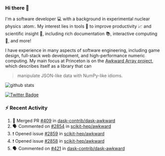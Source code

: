 ### Hi there 👋 

I'm a software developer 💻 with a background in experimental nuclear physics :atom:. My interest lies in tools :wrench: to improve productivity :chart_with_upwards_trend: and scientific insight :telescope:, including rich documentation 📚, interactive computing 🧮, and more! 

I have experience in many aspects of software engineering, including game design, full-stack web development, and high-performance numeric computing. My main focus at Princeton is on the [Awkward Array project](awkward-array.org/), which describes itself as a library that can 
> manipulate JSON-like data with NumPy-like idioms.

![github stats](https://github-readme-stats.vercel.app/api?username=agoose77&show_icons=true&hide_rank=true&hide_title=true&bg_color=30,e76445,904e95&text_color=efe3ec&icon_color=efe3ec)
<!--
**agoose77/agoose77** is a ✨ _special_ ✨ repository because its `README.md` (this file) appears on your GitHub profile.

Here are some ideas to get you started:

- 🔭 I’m currently working on ...
- 🌱 I’m currently learning ...
- 👯 I’m looking to collaborate on ...
- 🤔 I’m looking for help with ...
- 💬 Ask me about ...
- 📫 How to reach me: ...
- 😄 Pronouns: ...
- ⚡ Fun fact: ...
-->

[![Twitter Badge](https://img.shields.io/twitter/follow/agoose77?style=flat-square&logo=Twitter&logoColor=white&color=cornflowerblue)](https://twitter.com/agoose77)

### :zap: Recent Activity

<!--START_SECTION:activity-->
1. 🎉 Merged PR [#409](https://github.com/dask-contrib/dask-awkward/pull/409) in [dask-contrib/dask-awkward](https://github.com/dask-contrib/dask-awkward)
2. 🗣 Commented on [#2854](https://github.com/scikit-hep/awkward/pull/2854#issuecomment-1833226768) in [scikit-hep/awkward](https://github.com/scikit-hep/awkward)
3. ❗ Opened issue [#2859](https://github.com/scikit-hep/awkward/issues/2859) in [scikit-hep/awkward](https://github.com/scikit-hep/awkward)
4. ❗ Opened issue [#2858](https://github.com/scikit-hep/awkward/issues/2858) in [scikit-hep/awkward](https://github.com/scikit-hep/awkward)
5. 🗣 Commented on [#421](https://github.com/dask-contrib/dask-awkward/pull/421#issuecomment-1832873786) in [dask-contrib/dask-awkward](https://github.com/dask-contrib/dask-awkward)
<!--END_SECTION:activity-->
